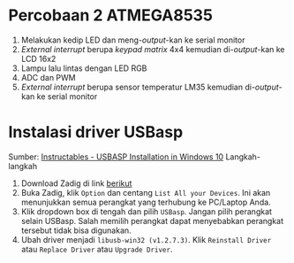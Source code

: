 # Percobaan 2 ATMEGA8535
1. Melakukan kedip LED dan meng-_output_-kan ke serial monitor
2. _External interrupt_ berupa _keypad matrix_ 4x4 kemudian di-_output_-kan ke LCD 16x2
3. Lampu lalu lintas dengan LED RGB
4. ADC dan PWM
5. _External interrupt_ berupa sensor temperatur LM35 kemudian di-_output_-kan ke serial monitor

# Instalasi driver USBasp
Sumber: [Instructables - USBASP Installation in Windows 10](https://www.instructables.com/USBASP-Installation-in-Windows-10/)
Langkah-langkah
1. Download Zadig di link [berikut](https://github.com/pbatard/libwdi/releases/download/v1.5.0/zadig-2.8.exe)
2. Buka Zadig, klik ```Option``` dan centang ```List All your Devices```. Ini akan menunjukkan semua perangkat yang terhubung ke PC/Laptop Anda.
3. Klik dropdown box di tengah dan pilih ```USBasp```. Jangan pilih perangkat selain USBasp. Salah memilih perangkat dapat menyebabkan perangkat tersebut tidak bisa digunakan.
4. Ubah driver menjadi ```libusb-win32 (v1.2.7.3)```. Klik ```Reinstall Driver``` atau ```Replace Driver``` atau ```Upgrade Driver```.
